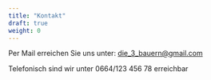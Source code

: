 ```yaml
---
title: "Kontakt"
draft: true
weight: 0
---
```


Per Mail erreichen Sie uns unter: die_3_bauern@gmail.com

Telefonisch sind wir unter 0664/123 456 78 erreichbar
